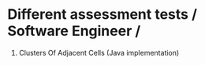 # Different assessment tests / Software Engineer /

1. Clusters Of Adjacent Cells (Java implementation)
